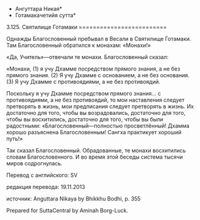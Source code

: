 * Ангуттара Никая*
* Готамакачетийя сутта*

3\.125\. Святилище Готамаки
\=\=\=\=\=\=\=\=\=\=\=\=\=\=\=\=\=\=\=\=\=\=\=\=\=

Однажды Благословенный пребывал в Весали в Святилище Готамаки\. Там Благословенный обратился к монахам: «Монахи\!»

«Да, Учитель»—отвечали те монахи\. Благословенный сказал:

«Монахи, \(1\) я учу Дхамме посредством прямого знания, а не без прямого знания\. \(2\) Я учу Дхамме с основанием, а не без основания\. \(3\) Я учу Дхамме с противоядиями, а не без противоядий\.

Поскольку я учу Дхамме посредством прямого знания… с противоядиями, а не без противоядий, то мои наставления следует претворять в жизнь, мои предписания следует претворять в жизнь\. Их достаточно для того, чтобы вы возрадовались, достаточно для того, чтобы вы восхитились, достаточно для того, чтобы вы были радостными: «Благословенный—полностью просветлённый\! Дхамма хорошо разъяснена Благословенным\! Сангха практикует хороший путь\!»

Так сказал Благословенный\. Обрадованные, те монахи восхитились словам Благословенного\. И во время этой беседы система тысячи миров содрогнулась\.

Перевод с английского: SV

редакция перевода: 19\.11\.2013

источник: Anguttara Nikaya by Bhikkhu Bodhi, p\. 355

Prepared for SuttaCentral by Aminah Borg\-Luck\.